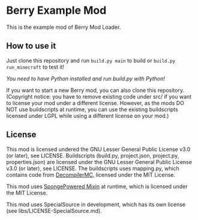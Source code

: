 # Berry Example Mod
This is the example mod of Berry Mod Loader.

## How to use it
Just clone this repository and run ```build.py main``` to build or
```build.py run_minecraft``` to test it!

_You need to have Python installed and run build.py with Python!_

If you want to start a new Berry mod, you can also clone this repository.
(Copyright notice: you have to remove existing code under src/ if you want to
license your mod under a different license. However, as the mods DO NOT use buildscripts
at runtime, you can use the existing buildscripts licensed under LGPL while using a
different license on your mod.)

## License
This mod is licensed undered the GNU Lesser General Public License v3.0 (or later),
see LICENSE.
Buildscripts (build.py, project.json, project.py, properties.json) are licensed under the
GNU Lesser General Public License v3.0 (or later), see LICENSE.
The buildscripts uses mapping.py, which contains code from
[DecompilerMC](https://github.com/hube12/DecompilerMC), licensed under the MIT License.

This mod uses [SpongePowered Mixin](https://github.com/SpongePowered/Mixin) at runtime,
which is licensed under the MIT License.

This mod uses SpecialSource in development, which has its own license
(see libs/LICENSE-SpecialSource.md).
